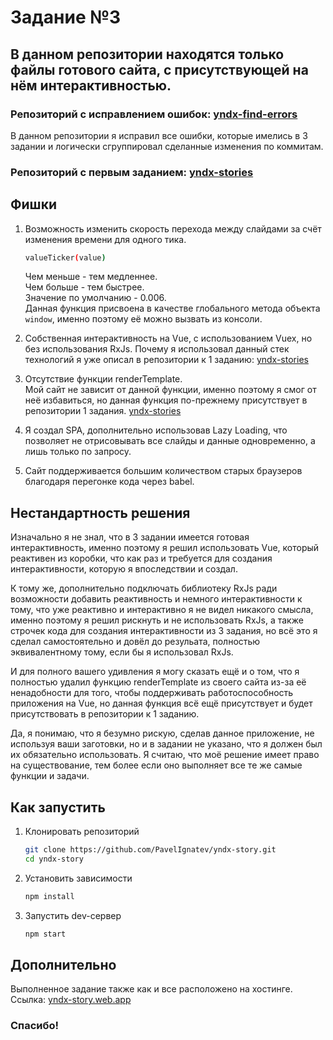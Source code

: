 # Задание №3

## В данном репозитории находятся только файлы готового сайта, с присутствующей на нём интерактивностью.

### Репозиторий с исправлением ошибок: [yndx-find-errors](https://github.com/PavelIgnatev/yndx-find-errors)
В данном репозитории я исправил все ошибки, которые имелись в 3 задании и логически сгруппировал сделанные изменения по коммитам.

### Репозиторий с первым заданием: [yndx-stories](https://github.com/PavelIgnatev/yndx-stories)

## Фишки

1. Возможность изменить скорость перехода между слайдами за счёт изменения времени для одного тика.

    ```sh
    valueTicker(value)
    ```
    
    Чем меньше - тем медленнее. <br>
    Чем больше - тем быстрее. <br>
    Значение по умолчанию - 0.006. <br>
    Данная функция присвоена в качестве глобального метода объекта  ```window```, именно поэтому её можно вызвать из консоли. <br>
    
2. Собственная интерактивность на Vue, с использованием Vuex, но без использования RxJs.
   Почему я использовал данный стек технологий я уже описал в репозитории к 1 заданию: [yndx-stories](https://github.com/PavelIgnatev/yndx-stories)
   
3. Отсутствие функции renderTemplate. <br>Мой сайт не зависит от данной функции, именно поэтому я смог от неё избавиться, но данная функция по-прежнему присутствует в репозитории 1 задания. [yndx-stories](https://github.com/PavelIgnatev/yndx-stories)

5. Я создал SPA, дополнительно использовав Lazy Loading, что позволяет не отрисовывать все слайды и данные одновременно, а лишь только по запросу.

7. Сайт поддерживается большим количеством старых браузеров благодаря перегонке кода через babel.

## Нестандартность решения

Изначально я не знал, что в 3 задании имеется готовая интерактивность, именно поэтому я решил использовать Vue, который реактивен из коробки, что как раз и требуется для создания интерактивности, которую я впоследствии и создал.

К тому же, дополнительно подключать библиотеку RxJs ради возможности добавить реактивность и немного интерактивности к тому, что уже реактивно и интерактивно
я не видел никакого смысла, именно поэтому я решил рискнуть и не использовать RxJs, а также строчек кода для создания интерактивности из 3 задания, но всё это я сделал самостоятельно и довёл до резульата, полностью эквивалентному тому, если бы я использовал RxJs.

И для полного вашего удивления я могу сказать ещё и о том, что я полностью удалил функцию renderTemplate из своего сайта из-за её ненадобности для того, чтобы поддерживать работоспособность приложения на Vue, но данная функция всё ещё присутствует и будет присутствовать в репозитории к 1 заданию.

Да, я понимаю, что я безумно рискую, сделав данное приложение, не используя ваши заготовки, но и в задании не указано, что я должен был их обязательно использовать. Я считаю, что моё решение имеет право на существование, тем более если оно выполняет все те же самые функции и задачи.

## Как запустить 

1. Клонировать репозиторий

    ```sh
    git clone https://github.com/PavelIgnatev/yndx-story.git
    cd yndx-story
    ```

2. Установить зависимости

    ```sh
    npm install
    ```

3. Запустить dev-сервер

    ```sh
    npm start
    ```
    
## Дополнительно

Выполненное задание также как и все расположено на хостинге. <br>
Ссылка: [yndx-story.web.app](https://yndx-story.web.app/)

### Спасибо!
